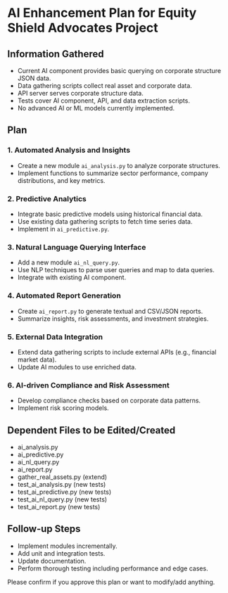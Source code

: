 # AI Enhancement Plan for Equity Shield Advocates Project

## Information Gathered
- Current AI component provides basic querying on corporate structure JSON data.
- Data gathering scripts collect real asset and corporate data.
- API server serves corporate structure data.
- Tests cover AI component, API, and data extraction scripts.
- No advanced AI or ML models currently implemented.

## Plan

### 1. Automated Analysis and Insights
- Create a new module `ai_analysis.py` to analyze corporate structures.
- Implement functions to summarize sector performance, company distributions, and key metrics.

### 2. Predictive Analytics
- Integrate basic predictive models using historical financial data.
- Use existing data gathering scripts to fetch time series data.
- Implement in `ai_predictive.py`.

### 3. Natural Language Querying Interface
- Add a new module `ai_nl_query.py`.
- Use NLP techniques to parse user queries and map to data queries.
- Integrate with existing AI component.

### 4. Automated Report Generation
- Create `ai_report.py` to generate textual and CSV/JSON reports.
- Summarize insights, risk assessments, and investment strategies.

### 5. External Data Integration
- Extend data gathering scripts to include external APIs (e.g., financial market data).
- Update AI modules to use enriched data.

### 6. AI-driven Compliance and Risk Assessment
- Develop compliance checks based on corporate data patterns.
- Implement risk scoring models.

## Dependent Files to be Edited/Created
- ai_analysis.py
- ai_predictive.py
- ai_nl_query.py
- ai_report.py
- gather_real_assets.py (extend)
- test_ai_analysis.py (new tests)
- test_ai_predictive.py (new tests)
- test_ai_nl_query.py (new tests)
- test_ai_report.py (new tests)

## Follow-up Steps
- Implement modules incrementally.
- Add unit and integration tests.
- Update documentation.
- Perform thorough testing including performance and edge cases.

Please confirm if you approve this plan or want to modify/add anything.
